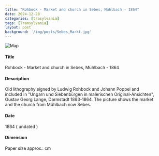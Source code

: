 ```yaml
---
title: "Rohbock - Market and church in Sebes, Mühlbach - 1864"
date: 2024-12-28
categories: [trasylvania]
tags: [Transylvania]
layout: post
background: '/img/posts/Sebes_Markt.jpg'
---
```

![Map](/myblogsite/img/posts/Sebes_Markt.jpg "Map")
#### Title ####
Rohbock - Market and church in Sebes, Mühlbach - 1864

#### Description ####
Old lithography signed by Ludwig Rohbock and Johann Poppel and included in "Ungarn und Siebenbürgen in malerischen Original-Ansichten", Gustav Georg Lange, Darmstadt 1863-1864.
The picture shows the market and the church from Mühlbach now Sebes.

#### Date ####
1864 ( undated )

#### Dimension ####
Paper size approx.: cm 
